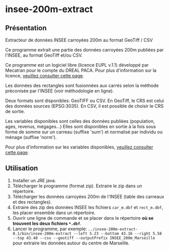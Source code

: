 insee-200m-extract
==================

Présentation
------------

Extracteur de données INSEE carroyées 200m au format GeoTiff / CSV

Ce programme extrait une partie des données carroyées 200m
publiées par l'INSEE, au format GeoTiff et/ou CSV.

Ce programme est un logiciel libre (licence EUPL v.1.1)
développé par Mecatran pour le compte du DREAL PACA.
Pour plus d'information sur la licence,
[veuillez consulter cette page](https://joinup.ec.europa.eu/software/page/eupl/licence-eupl).

Les données des rectangles sont fusionnées aux carrés selon
la méthode préconisée par l'INSEE (voir méthodologie en ligne).

Deux formats sont disponibles: GeoTIFF ou CSV.
En GeoTiff, le CRS est celui des données sources (EPSG:3035).
En CSV, il est possible de choisir le CRS de sortie.

Les variables disponibles sont celles des données publiées (population, ages, revenus, mégages...)
Elles sont disponibles en sortie à la fois sous forme de somme
sur un carreau (suffixe 'sum') et normalisé par individu ou ménage (suffixe 'norm').

Pour plus d'information sur les variables disponibles,
[veuillez consulter cette page](http://www.insee.fr/fr/themes/detail.asp?reg_id=0&ref_id=donnees-carroyees).

Utilisation
-----------

1. Installer un JRE java.
2. Télécharger le programme (format zip). Extraire le zip dans un répertoire.
3. Télécharger les données carroyées 200m de l'INSEE (table des carreaux et des rectangles).
4. Extraire des zip des données INSEE les fichiers `car_m.dbf` et `rect_m.dbf`, les placer ensemble dans un répertoire.
5. Ouvrir une ligne de commande et se placer dans le répertoire __où se trouvent les deux fichiers `*.dbf`__.
6. Lancer le programme, par exemple: `../insee-200m-extract-0.1/bin/insee-200m-extract --left 5.23 --bottom 43.16 --right 5.58 --top 43.40 --csv --geotiff --outputPrefix INSEE_200m_Marseille` pour extraire les données autour du centre de Marseille.
